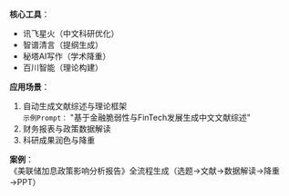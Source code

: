 
**核心工具**：
- 讯飞星火（中文科研优化）
- 智谱清言（提纲生成）
- 秘塔AI写作（学术降重）
- 百川智能（理论构建）

**应用场景**：
1. 自动生成文献综述与理论框架  
   `示例Prompt：` "基于金融脆弱性与FinTech发展生成中文文献综述"
2. 财务报表与政策数据解读  
3. 科研成果润色与降重

**案例**：  
《美联储加息政策影响分析报告》全流程生成（选题→文献→数据解读→降重→PPT）